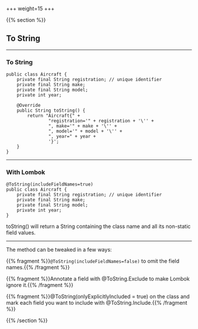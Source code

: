 +++
weight=15
+++

{{% section %}}

## To String

---

### To String

```java{|7-15}
public class Aircraft {
    private final String registration; // unique identifier
    private final String make;
    private final String model;
    private int year;

    @Override
    public String toString() {
        return "Aircraft{" +
                "registration='" + registration + '\'' +
                ", make='" + make + '\'' +
                ", model='" + model + '\'' +
                ", year=" + year +
                '}';
    }
}
```

---

### With Lombok

```java{|1}
@ToString(includeFieldNames=true)
public class Aircraft {
    private final String registration; // unique identifier
    private final String make;
    private final String model;
    private int year;
}
```

toString() will return a String containing the class name and all its non-static field values.

---


The method can be tweaked in a few ways:

{{% fragment %}}`@ToString(includeFieldNames=false)` to omit the field names.{{% /fragment %}}

{{% fragment %}}Annotate a field with @ToString.Exclude to make Lombok ignore it.{{% /fragment %}}

{{% fragment %}}@ToString(onlyExplicitlyIncluded = true) on the class and mark each field you want to include with @ToString.Include.{{% /fragment %}}

{{% /section %}}